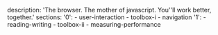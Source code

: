 description: 'The browser. The mother of javascript. You''ll work better, together.'
sections:
  '0':
    - user-interaction
    - toolbox-i
    - navigation
  '1':
    - reading-writing
    - toolbox-ii
    - measuring-performance
